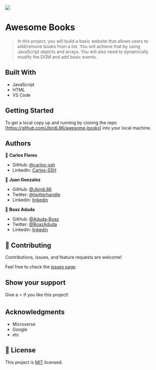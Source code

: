 ![](https://img.shields.io/badge/Microverse-blueviolet)

# Awesome Books

> In this project, you will build a basic website that allows users to add/remove books from a list. You will achieve that by using JavaScript objects and arrays. You will also need to dynamically modify the DOM and add basic events.

## Built With

- JavaScript
- HTML
- VS Code

## Getting Started

To get a local copy up and running by cloning the repo [https://github.com/JbirdL86/awesome-books] into your local machine.

## Authors

👤 **Carlos Flores**

- GitHub: [@carlos-ssh](https://github.com/carlos-ssh)
- LinkedIn: [Carlos-SSH](https://www.linkedin.com/in/Carlos-SSH/ )

👤 **Juan Gonzalez**

- GitHub: [@JbirdL86](https://github.com/JbirdL86)
- Twitter: [@twitterhandle](https://twitter.com/JuanLui06498455)
- Linkedin: [linkedin](https://www.linkedin.com/in/juan-luis-0551921aa/)

👤 **Boaz Aduda**

- GitHub: [@Aduda-Boaz](https://github.com/Aduda-Boaz)
- Twitter: [@BoazAduda](https://twitter.com/BoazAduda)
- Linkedin: [linkedin](https://www.linkedin.com/in/boaz-aduda/)

## 🤝 Contributing

Contributions, issues, and feature requests are welcome!

Feel free to check the [issues page](issues/).

## Show your support

Give a ⭐️ if you like this project!

## Acknowledgments

- Microverse
- Google
- etc

## 📝 License

This project is [MIT](lic.url) licensed.
